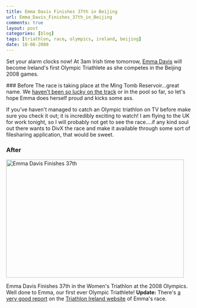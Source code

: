 ```yaml
---
title: Emma Davis Finishes 37th in Beijing
url: Emma_Davis_Finishes_37th_in_Beijing
comments: true
layout: post
categories: [blog]
tags: [triathlon, race, olympics, ireland, beijing]
date: 18-08-2008
---
```

<p class="intro">Set your alarm clocks now! At 3am Irish time tomorrow, <a href="http://www.rte.ie/sport/2008/0609/davise.html">Emma Davis</a> will become Ireland's first Olympic Triathlete as she competes in the Beijing 2008 games. </p>
### Before
The race is taking place at the Ming Tomb Reservoir&#8230;great name. We <a href="http://www.hipsternascar.com/2008/08/day-1-of-track-racing-at-olympics.html">haven't been so lucky on the track</a> or in the pool so far, so let's hope Emma does herself proud and kicks some ass.

If you've haven't managed to catch an Olympic triathlon on TV before make sure you check it out; it is incredibly exciting to watch!  I am flying to the UK for work tonight, so I will probably not get to see the race&#8230;.if any kind soul out there wants to DivX the race and make it available through some sort of filesharing application, that would be sweet.

### After
<a href="http://www.flickr.com/photos/paulmmay/2773829492/" title="Emma Davis Finishes 37th by paulmmay, on Flickr"><img class="flickr" src="http://farm4.static.flickr.com/3038/2773829492_7a80f793fd.jpg" width="480" height="320" alt="Emma Davis Finishes 37th" /></a>

Emma Davis Finishes 37th in the Women's Triathlon at the 2008 Olympics. Well done to Emma, our first ever Olympic Triathlete! **Update:** There's <a href="http://www.triathlonireland.com/article.php?story=20080818051629720">a very good report</a> on the <a href="http://www.triathlonireland.com/article.php?story=20080818051629720">Triathlon Ireland website</a> of Emma's race.

